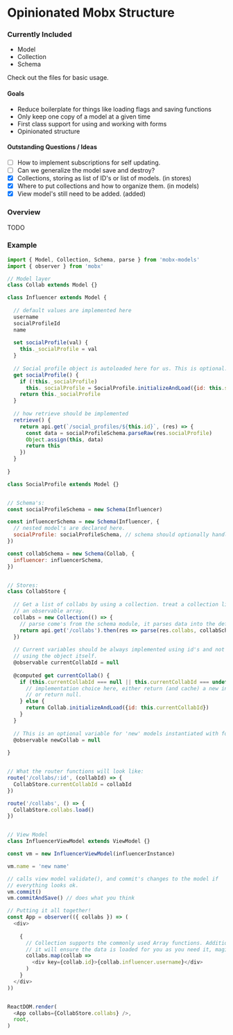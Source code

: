# Opinionated Mobx Structure

### Currently Included
- Model
- Collection
- Schema

Check out the files for basic usage.

#### Goals

- Reduce boilerplate for things like loading flags and saving functions
- Only keep one copy of a model at a given time
- First class support for using and working with forms
- Opinionated structure

#### Outstanding Questions / Ideas
- [ ] How to implement subscriptions for self updating.
- [ ] Can we generalize the model save and destroy?
- [x] Collections, storing as list of ID's or list of models. (in stores)
- [x] Where to put collections and how to organize them. (in models)
- [x] View model's still need to be added. (added)

### Overview

TODO

### Example

```javascript
import { Model, Collection, Schema, parse } from 'mobx-models'
import { observer } from 'mobx'

// Model layer
class Collab extends Model {}

class Influencer extends Model {
  
  // default values are implemented here
  username
  socialProfileId
  name
  
  set socialProfile(val) {
    this._socialProfile = val
  }
  
  // Social profile object is autoloaded here for us. This is optional.
  get socialProfile() {
    if (!this._socialProfile)
      this._socialProfile = SocialProfile.initializeAndLoad({id: this.socialProfileId});
    return this._socialProfile
  }
  
  // how retrieve should be implemented
  retrieve() {
    return api.get(`/social_profiles/${this.id}`, (res) => {
      const data = socialProfileSchema.parseRaw(res.socialProfile)
      Object.assign(this, data)
      return this
    })
  }
  
}

class SocialProfile extends Model {}


// Schema's:
const socialProfileSchema = new Schema(Influencer)

const influencerSchema = new Schema(Influencer, {
  // nested model's are declared here.
  socialProfile: socialProfileSchema, // schema should optionally handle camelizing
})

const collabSchema = new Schema(Collab, {
  influencer: influencerSchema,
})


// Stores:
class CollabStore {
  
  // Get a list of collabs by using a collection. treat a collection like 
  // an observable array.
  collabs = new Collection(() => {
    // parse come's from the schema module, it parses data into the defined schema
    return api.get('/collabs').then(res => parse(res.collabs, collabSchema))
  })
  
  // Current variables should be always implemented using id's and not
  // using the object itself.
  @observable currentCollabId = null
  
  @computed get currentCollab() {
    if (this.currentCollabId === null || this.currentCollabId === undefined) {
      // implementation choice here, either return (and cache) a new instance
      // or return null.
    } else {
      return Collab.initializeAndLoad({id: this.currentCollabId})    
    }
  }
  
  // This is an optional variable for 'new' models instantiated with forms.
  @observable newCollab = null
  
}


// What the router functions will look like:
route('/collabs/:id', (collabId) => {
  CollabStore.currentCollabId = collabId
})

route('/collabs', () => {
  CollabStore.collabs.load()
})


// View Model
class InfluencerViewModel extends ViewModel {}

const vm = new InfluencerViewModel(influencerInstance)

vm.name = 'new name'

// calls view model validate(), and commit's changes to the model if
// everything looks ok.
vm.commit()
vm.commitAndSave() // does what you think

// Putting it all together!
const App = observer(({ collabs }) => (
  <div>
  
    {
      // Collection supports the commonly used Array functions. Additionally,
      // it will ensure the data is loaded for you as you need it, magic!
      collabs.map(collab => 
        <div key={collab.id}>{collab.influencer.username}</div>
      )
    }
  </div>
))


ReactDOM.render(
  <App collabs={CollabStore.collabs} />,
  root,
)
```
